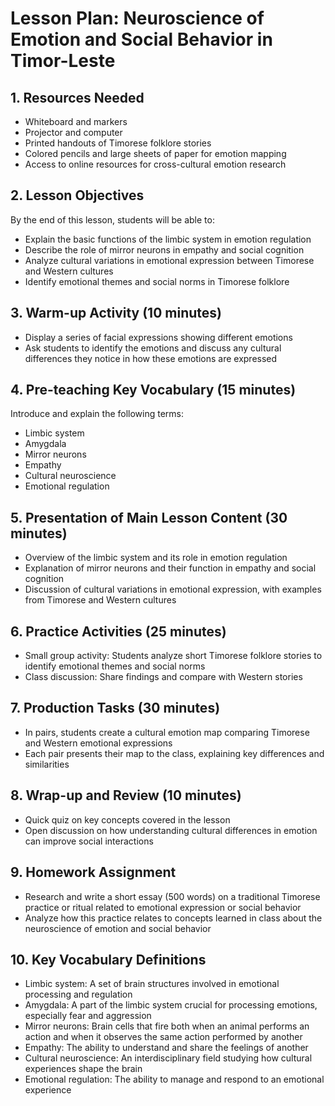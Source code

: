 # Lesson Plan: Neuroscience of Emotion and Social Behavior in Timor-Leste

## 1. Resources Needed

- Whiteboard and markers
- Projector and computer
- Printed handouts of Timorese folklore stories
- Colored pencils and large sheets of paper for emotion mapping
- Access to online resources for cross-cultural emotion research

## 2. Lesson Objectives

By the end of this lesson, students will be able to:
- Explain the basic functions of the limbic system in emotion regulation
- Describe the role of mirror neurons in empathy and social cognition
- Analyze cultural variations in emotional expression between Timorese and Western cultures
- Identify emotional themes and social norms in Timorese folklore

## 3. Warm-up Activity (10 minutes)

- Display a series of facial expressions showing different emotions
- Ask students to identify the emotions and discuss any cultural differences they notice in how these emotions are expressed

## 4. Pre-teaching Key Vocabulary (15 minutes)

Introduce and explain the following terms:
- Limbic system
- Amygdala
- Mirror neurons
- Empathy
- Cultural neuroscience
- Emotional regulation

## 5. Presentation of Main Lesson Content (30 minutes)

- Overview of the limbic system and its role in emotion regulation
- Explanation of mirror neurons and their function in empathy and social cognition
- Discussion of cultural variations in emotional expression, with examples from Timorese and Western cultures

## 6. Practice Activities (25 minutes)

- Small group activity: Students analyze short Timorese folklore stories to identify emotional themes and social norms
- Class discussion: Share findings and compare with Western stories

## 7. Production Tasks (30 minutes)

- In pairs, students create a cultural emotion map comparing Timorese and Western emotional expressions
- Each pair presents their map to the class, explaining key differences and similarities

## 8. Wrap-up and Review (10 minutes)

- Quick quiz on key concepts covered in the lesson
- Open discussion on how understanding cultural differences in emotion can improve social interactions

## 9. Homework Assignment

- Research and write a short essay (500 words) on a traditional Timorese practice or ritual related to emotional expression or social behavior
- Analyze how this practice relates to concepts learned in class about the neuroscience of emotion and social behavior

## 10. Key Vocabulary Definitions

- Limbic system: A set of brain structures involved in emotional processing and regulation
- Amygdala: A part of the limbic system crucial for processing emotions, especially fear and aggression
- Mirror neurons: Brain cells that fire both when an animal performs an action and when it observes the same action performed by another
- Empathy: The ability to understand and share the feelings of another
- Cultural neuroscience: An interdisciplinary field studying how cultural experiences shape the brain
- Emotional regulation: The ability to manage and respond to an emotional experience